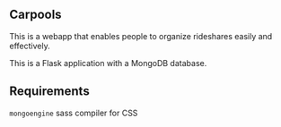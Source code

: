 Carpools
--------

This is a webapp that enables people to organize rideshares easily and
effectively.

This is a Flask application with a MongoDB database.

Requirements
------------

`mongoengine`
sass compiler for CSS
